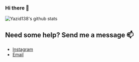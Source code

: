 ### Hi there 👋

![Yazid138's github stats](https://github-readme-stats.vercel.app/api?username=yazid138&show_icons=true&theme=radical)

## Need some help? Send me a message 📫
* [Instagram](https://www.instagram.com/haloyazid)
* [Email](mailto://ma39isy@gmail.com)

<!--
**yazid138/yazid138** is a ✨ _special_ ✨ repository because its `README.md` (this file) appears on your GitHub profile.

Here are some ideas to get you started:

- 🔭 I’m currently working on ...
- 🌱 I’m currently learning ...
- 👯 I’m looking to collaborate on ...
- 🤔 I’m looking for help with ...
- 💬 Ask me about ...
- 📫 How to reach me: ...
- 😄 Pronouns: ...
- ⚡ Fun fact: ...
-->
